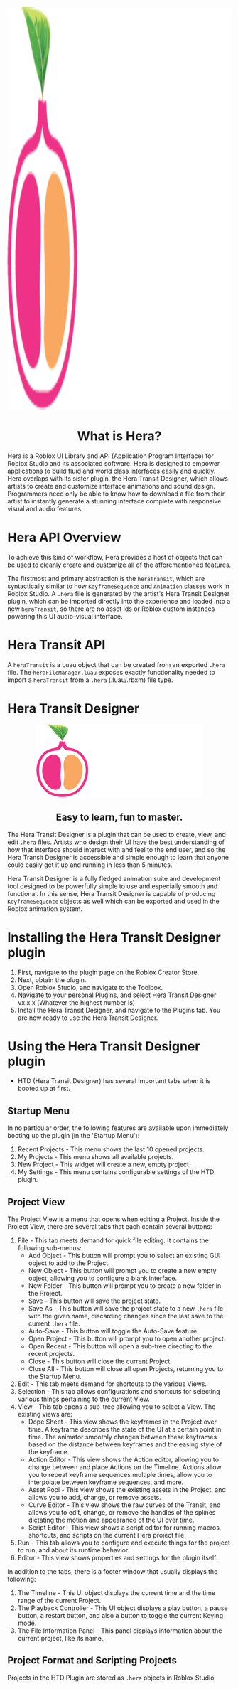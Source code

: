 <p align="center">
  <img width="570" height="906" src="https://github.com/include-marcy/Hera/blob/f1d162f6a73f377cf48e4ef4a7f44ca8e4d7a73d/assets/DarkHera.png?raw=true" />
</p>

<div align="center">

# What is Hera?
</div>
Hera is a Roblox UI Library and API (Application Program Interface) for Roblox Studio and its associated software. Hera is designed to empower applications to build fluid and world class interfaces easily and quickly. Hera overlaps with its sister plugin, the Hera Transit Designer, which allows artists to create and customize interface animations and sound design. Programmers need only be able to know how to download a file from their artist to instantly generate a stunning interface complete with responsive visual and audio features.

# Hera API Overview
To achieve this kind of workflow, Hera provides a host of objects that can be used to cleanly create and customize all of the afforementioned features.

The firstmost and primary abstraction is the `heraTransit`, which are syntactically similar to how `KeyframeSequence` and `Animation` classes work in Roblox Studio. A `.hera` file is generated by the artist's Hera Transit Designer plugin, which can be imported directly into the experience and loaded into a new `heraTransit`, so there are no asset ids or Roblox custom instances powering this UI audio-visual interface.

# Hera Transit API
A `heraTransit` is a Luau object that can be created from an exported `.hera` file. The `heraFileManager.luau` exposes exactly functionality needed to import a `heraTransit` from a `.hera` (.luau/.rbxm) file type.

# Hera Transit Designer
<p align="center">
  <img src="https://github.com/include-marcy/Hera/blob/f1d162f6a73f377cf48e4ef4a7f44ca8e4d7a73d/assets/DarkHera.png?raw=true" />
</p>

<div align="center">

## Easy to learn, fun to master.
</div>

The Hera Transit Designer is a plugin that can be used to create, view, and edit `.hera` files. Artists who design their UI have the best understanding of how that interface should interact with and feel to the end user, and so the Hera Transit Designer is accessible and simple enough to learn that anyone could easily get it up and running in less than 5 minutes.

Hera Transit Designer is a fully fledged animation suite and development tool designed to be powerfully simple to use and especially smooth and functional. In this sense, Hera Transit Designer is capable of producing `KeyframeSequence` objects as well which can be exported and used in the Roblox animation system.

# Installing the Hera Transit Designer plugin
1. First, navigate to the plugin page on the Roblox Creator Store.
2. Next, obtain the plugin.
3. Open Roblox Studio, and navigate to the Toolbox.
4. Navigate to your personal Plugins, and select Hera Transit Designer vx.x.x (Whatever the highest number is)
5. Install the Hera Transit Designer, and navigate to the Plugins tab. You are now ready to use the Hera Transit Designer.

# Using the Hera Transit Designer plugin
- HTD (Hera Transit Designer) has several important tabs when it is booted up at first.

## Startup Menu
In no particular order, the following features are available upon immediately booting up the plugin (in the 'Startup Menu'):
1. Recent Projects - This menu shows the last 10 opened projects.
2. My Projects - This menu shows all available projects.
3. New Project - This widget will create a new, empty project.
4. My Settings - This menu contains configurable settings of the HTD plugin.

## Project View
The Project View is a menu that opens when editing a Project.
Inside the Project View, there are several tabs that each contain several buttons:
1. File - This tab meets demand for quick file editing. It contains the following sub-menus:
	- Add Object - This button will prompt you to select an existing GUI object to add to the Project.
	- New Object - This button will prompt you to create a new empty object, allowing you to configure a blank interface.
	- New Folder - This button will prompt you to create a new folder in the Project.
	- Save - This button will save the project state.
	- Save As - This button will save the project state to a new `.hera` file with the given name, discarding changes since the last save to the current `.hera` file.
	- Auto-Save - This button will toggle the Auto-Save feature.
	- Open Project - This button will prompt you to open another project.
	- Open Recent - This button will open a sub-tree directing to the recent projects.
	- Close - This button will close the current Project.
	- Close All - This button will close all open Projects, returning you to the Startup Menu.
2. Edit - This tab meets demand for shortcuts to the various Views.
3. Selection - This tab allows configurations and shortcuts for selecting various things pertaining to the current View.
4. View - This tab opens a sub-tree allowing you to select a View. The existing views are:
	- Dope Sheet - This view shows the keyframes in the Project over time. A keyframe describes the state of the UI at a certain point in time. The animator smoothly changes between these keyframes based on the distance between keyframes and the easing style of the keyframe.
	- Action Editor - This view shows the Action editor, allowing you to change between and place Actions on the Timeline. Actions allow you to repeat keyframe sequences multiple times, allow you to interpolate between keyframe sequences, and more.
	- Asset Pool - This view shows the existing assets in the Project, and allows you to add, change, or remove assets.
	- Curve Editor - This view shows the raw curves of the Transit, and allows you to edit, change, or remove the handles of the splines dictating the motion and appearance of the UI over time.
	- Script Editor - This view shows a script editor for running macros, shortcuts, and scripts on the current Hera project file.
5. Run - This tab allows you to configure and execute things for the project to run, and about its runtime behavior.
6. Editor - This view shows properties and settings for the plugin itself.

In addition to the tabs, there is a footer window that usually displays the following:
1. The Timeline - This UI object displays the current time and the time range of the current Project.
2. The Playback Controller - This UI object displays a play button, a pause button, a restart button, and also a button to toggle the current Keying mode.
3. The File Information Panel - This panel displays information about the current project, like its name.

## Project Format and Scripting Projects
Projects in the HTD Plugin are stored as `.hera` objects in Roblox Studio.